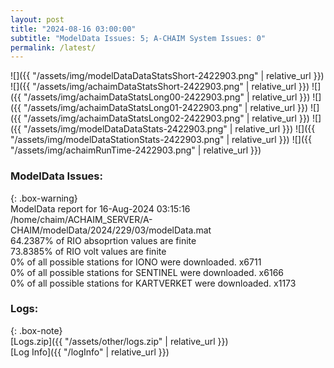 ```yaml
---
layout: post
title: "2024-08-16 03:00:00"
subtitle: "ModelData Issues: 5; A-CHAIM System Issues: 0"
permalink: /latest/
---
```


![]({{ "/assets/img/modelDataDataStatsShort-2422903.png" | relative_url }})
![]({{ "/assets/img/achaimDataStatsShort-2422903.png" | relative_url }})
![]({{ "/assets/img/achaimDataStatsLong00-2422903.png" | relative_url }})
![]({{ "/assets/img/achaimDataStatsLong01-2422903.png" | relative_url }})
![]({{ "/assets/img/achaimDataStatsLong02-2422903.png" | relative_url }})
![]({{ "/assets/img/modelDataDataStats-2422903.png" | relative_url }})
![]({{ "/assets/img/modelDataStationStats-2422903.png" | relative_url }})
![]({{ "/assets/img/achaimRunTime-2422903.png" | relative_url }})


### ModelData Issues:  
  
{: .box-warning}  
 ModelData report for 16-Aug-2024 03:15:16   
 /home/chaim/ACHAIM_SERVER/A-CHAIM/modelData/2024/229/03/modelData.mat   
 64.2387% of RIO absoprtion values are finite   
 73.8385% of RIO volt values are finite   
 0% of all possible stations for IONO were downloaded. x6711   
 0% of all possible stations for SENTINEL were downloaded. x6166   
 0% of all possible stations for KARTVERKET were downloaded. x1173   
  


### Logs:  
  
{: .box-note}  
[Logs.zip]({{ "/assets/other/logs.zip" | relative_url }})  
[Log Info]({{ "/logInfo" | relative_url }})  
